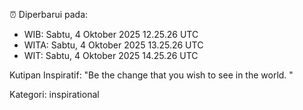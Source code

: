 ⏰ Diperbarui pada:
- WIB: Sabtu, 4 Oktober 2025 12.25.26 UTC
- WITA: Sabtu, 4 Oktober 2025 13.25.26 UTC
- WIT: Sabtu, 4 Oktober 2025 14.25.26 UTC

Kutipan Inspiratif:
"Be the change that you wish to see in the world. "


Kategori: inspirational

